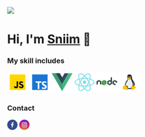 ![](https://gist.githubusercontent.com/brudnak/aba00c9a1c92d226f68e8ad8ba1e0a40/raw/e1e4a92f6072d15014f19aa8903d24a1ac0c41a4/nyan-cat.gif)
<h1 align="start">Hi, I'm <a href="https://github.com/mhd-1999" >Sniim</a> 👋</h1>
<h3 align="start">My skill includes</h3>
<p align="start">
 <img src="./asset/icons8-javascript-48.png"/>
 <img src="./asset/icons8-typescript-48.png"/>
 <img src="./asset/icons8-vue.js-an-open-source-javascript-framework-for-building-user-interfaces-and-single-page-applications-48.png"/>
 <img src="./asset/icons8-react-native-48.png"/>
 <img src="./asset/icons8-nodejs-48.png"/>
 <img src="./asset/icons8-linux-48.png"/>
</p>
<h3 align="start">Contact</h3>
<p align="start">
  <a href="https://www.facebook.com/s.niim94"><img src="./asset/facebook.png"/></a>
  <a href="https://www.instagram.com/s.niim/"><img src="./asset/instagram.png"/></a>
</p>

<!---![](https://github.com/Platane/snk/raw/output/github-contribution-grid-snake.svg)*//--->
